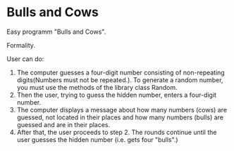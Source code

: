 # Bulls and Cows

Easy programm "Bulls and Cows".

Formality.

User can do:

1. The computer guesses a four-digit number consisting of non-repeating digits(Numbers must not be repeated.). To generate a random number, you must use the methods of the library class Random.
2. Then the user, trying to guess the hidden number, enters a four-digit number.
3. The computer displays a message about how many numbers (cows) are guessed, not located in their places and how many numbers (bulls) are guessed and are in their places.
4. After that, the user proceeds to step 2. The rounds continue until the user guesses the hidden number (i.e. gets four "bulls".)
